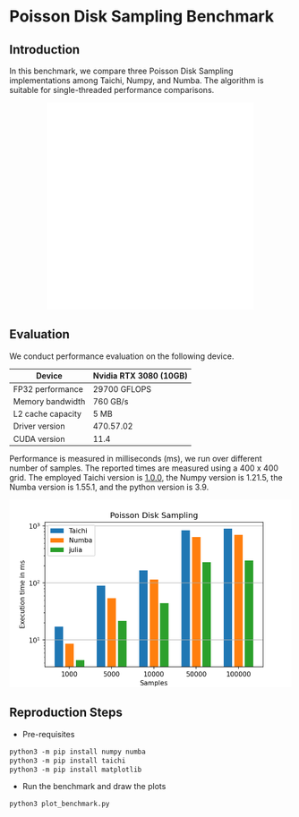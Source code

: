 # Poisson Disk Sampling Benchmark

## Introduction
In this benchmark, we compare three Poisson Disk Sampling implementations among
Taichi, Numpy, and Numba.
The algorithm is suitable for single-threaded performance comparisons.
<p align="center">
<img src="fig/demo.gif" height="370px" />
</p>

## Evaluation
We conduct performance evaluation on the following device.

|Device| Nvidia RTX 3080 (10GB)|
|-----|-----------------------|
|FP32 performance| 29700 GFLOPS|
|Memory bandwidth| 760 GB/s|
|L2 cache capacity| 5 MB|
|Driver version| 470.57.02|
|CUDA version| 11.4|

Performance is measured in milliseconds (ms), we run over different
number of samples.
The reported times are measured using a 400 x 400 grid. 
The employed Taichi version 
is [1.0.0](https://github.com/taichi-dev/taichi/releases/tag/v1.0.0), 
the Numpy version is 1.21.5, the Numba version is 1.55.1, and the 
python version is 3.9.

<p align="center">
<img src="fig/bench.png" width="600">
</p>

## Reproduction Steps

* Pre-requisites
```shell
python3 -m pip install numpy numba
python3 -m pip install taichi
python3 -m pip install matplotlib
```
* Run the benchmark and draw the plots
```shell
python3 plot_benchmark.py
```
